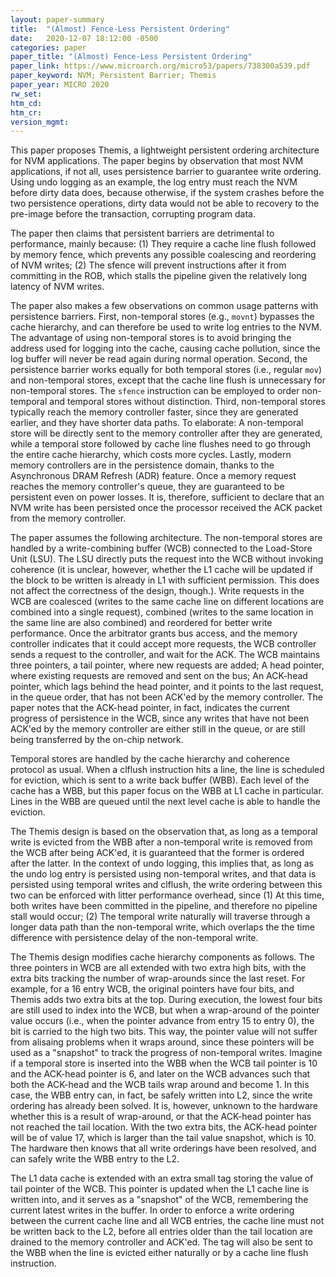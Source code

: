 ```yaml
---
layout: paper-summary
title:  "(Almost) Fence-Less Persistent Ordering"
date:   2020-12-07 18:12:00 -0500
categories: paper
paper_title: "(Almost) Fence-Less Persistent Ordering"
paper_link: https://www.microarch.org/micro53/papers/738300a539.pdf
paper_keyword: NVM; Persistent Barrier; Themis
paper_year: MICRO 2020
rw_set:
htm_cd:
htm_cr:
version_mgmt:
---
```


This paper proposes Themis, a lightweight persistent ordering architecture for NVM applications. The paper begins by
observation that most NVM applications, if not all, uses persistence barrier to guarantee write ordering. Using undo
logging as an example, the log entry must reach the NVM before dirty data does, because otherwise, if the system
crashes before the two persistence operations, dirty data would not be able to recovery to the pre-image before
the transaction, corrupting program data.

The paper then claims that persistent barriers are detrimental to performance, mainly because: (1) They require a 
cache line flush followed by memory fence, which prevents any possible coalescing and reordering of NVM writes;
(2) The sfence will prevent instructions after it from committing in the ROB, which stalls the pipeline given the
relatively long latency of NVM writes. 

The paper also makes a few observations on common usage patterns with persistence barriers. First, non-temporal stores
(e.g., ``movnt``) bypasses the cache hierarchy, and can therefore be used to write log entries to the NVM. The advantage
of using non-temporal stores is to avoid bringing the address used for logging into the cache, causing cache pollution,
since the log buffer will never be read again during normal operation.
Second, the persistence barrier works equally for both temporal stores (i.e., regular ``mov``) and non-temporal stores,
except that the cache line flush is unnecessary for non-temporal stores.
The ``sfence`` instruction can be employed to order non-temporal and temporal stores without distinction.
Third, non-temporal stores typically reach the memory controller faster, since they are generated earlier, and they 
have shorter data paths. To elaborate: A non-temporal store will be directly sent to the memory controller after
they are generated, while a temporal store followed by cache line flushes need to go through the entire cache hierarchy,
which costs more cycles. 
Lastly, modern memory controllers are in the persistence domain, thanks to the Asynchronous DRAM Refresh (ADR) feature.
Once a memory request reaches the memory controller's queue, they are guaranteed to be persistent even on power losses.
It is, therefore, sufficient to declare that an NVM write has been persisted once the processor received the ACK
packet from the memory controller.

The paper assumes the following architecture. The non-temporal stores are handled by a write-combining buffer (WCB)
connected to the Load-Store Unit (LSU). The LSU directly puts the request into the WCB without invoking coherence
(it is unclear, however, whether the L1 cache will be updated if the block to be written is already in L1 with
sufficient permission. This does not affect the correctness of the design, though.).
Write requests in the WCB are coalesced (writes to the same cache line on different locations are combined into a 
single request), combined (writes to the same location in the same line are also combined) and reordered for better
write performance. Once the arbitrator grants bus access, and the memory controller indicates that it could accept
more requests, the WCB controller sends a request to the controller, and wait for the ACK.
The WCB maintains three pointers, a tail pointer, where new requests are added; A head pointer, where existing requests 
are removed and sent on the bus; An ACK-head pointer, which lags behind the head pointer, and it points to the last
request, in the queue order, that has not been ACK'ed by the memory controller. 
The paper notes that the ACK-head pointer, in fact, indicates the current progress of persistence in the WCB, since any
writes that have not been ACK'ed by the memory controller are either still in the queue, or are still being transferred
by the on-chip network.

Temporal stores are handled by the cache hierarchy and coherence protocol as usual. When a clflush instruction hits a 
line, the line is scheduled for eviction, which is sent to a write back buffer (WBB). Each level of the cache has a WBB,
but this paper focus on the WBB at L1 cache in particular. Lines in the WBB are queued until the next level cache is
able to handle the eviction.

The Themis design is based on the observation that, as long as a temporal write is evicted from the WBB after a 
non-temporal write is removed from the WCB after being ACK'ed, it is guaranteed that the former is ordered after 
the latter. In the context of undo logging, this implies that, as long as the undo log entry is persisted using 
non-temporal writes, and that data is persisted using temporal writes and clflush, the write ordering between this
two can be enforced with litter performance overhead, since (1) At this time, both writes have been committed in the 
pipeline, and therefore no pipeline stall would occur; (2) The temporal write naturally will traverse through a 
longer data path than the non-temporal write, which overlaps the the time difference with persistence delay of the 
non-temporal write.

The Themis design modifies cache hierarchy components as follows. The three pointers in WCB are all extended with two 
extra high bits, with the extra bits tracking the number of wrap-arounds since the last reset. For example, for a 16
entry WCB, the original pointers have four bits, and Themis adds two extra bits at the top. During execution, the 
lowest four bits are still used to index into the WCB, but when a wrap-around of the pointer value occurs (i.e., when
the pointer advance from entry 15 to entry 0), the bit is carried to the high two bits. This way, the pointer value
will not suffer from alisaing problems when it wraps around, since these pointers will be used as a "snapshot" to track 
the progress of non-temporal writes. Imagine if a temporal store is inserted into the WBB when the WCB tail pointer is 
10 and the ACK-head pointer is 6, and later on the WCB advances such that both the ACK-head and the WCB tails wrap
around and become 1. In this case, the WBB entry can, in fact, be safely written into L2, since the write ordering 
has already been solved. It is, however, unknown to the hardware whether this is a result of wrap-around, or that the 
ACK-head pointer has not reached the tail location. With the two extra bits, the ACK-head pointer will be of value
17, which is larger than the tail value snapshot, which is 10. The hardware then knows that all write orderings have 
been resolved, and can safely write the WBB entry to the L2.

The L1 data cache is extended with an extra small tag storing the value of tail pointer of the WCB. This pointer is 
updated when the L1 cache line is written into, and it serves as a "snapshot" of the WCB, remembering the current latest
writes in the buffer. In order to enforce a write ordering between the current cache line and all WCB entries, the 
cache line must not be written back to the L2, before all entries older than the tail location are drained to the 
memory controller and ACK'ed. The tag will also be sent to the WBB when the line is evicted either naturally or by a
cache line flush instruction.

